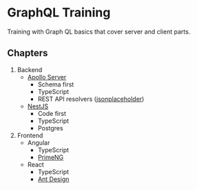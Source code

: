 # GraphQL Training

Training with Graph QL basics that cover server and client parts.


## Chapters
1. Backend
   * [Apollo Server](https://www.apollographql.com/docs/apollo-server/)
     * Schema first
     * TypeScript
     * REST API resolvers ([jsonplaceholder](https://jsonplaceholder.typicode.com/))
   * [NestJS](https://docs.nestjs.com/graphql/quick-start)
     * Code first
     * TypeScript
     * Postgres
2. Frontend
   * Angular
     * TypeScript
     * [PrimeNG](https://primeng.org/installation)
   * React
     * TypeScript
     * [Ant Design](https://ant.design/components/overview/)
